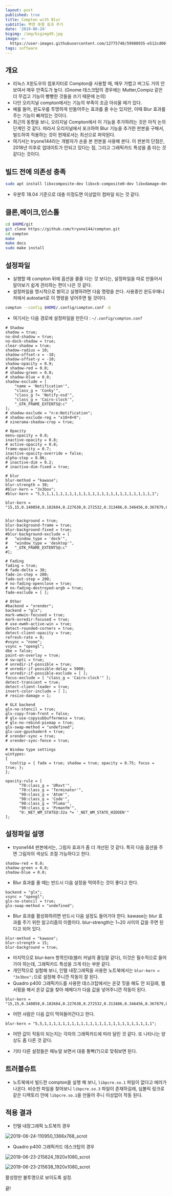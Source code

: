 ```yaml
---
layout: post
published: true
title: Compton with Blur
subtitle: 뿌연 투명 효과 주기
date: '2019-06-24'
bigimg: /img/bigimg49.jpg
image: >-
  https://user-images.githubusercontent.com/12775748/59988935-e512cd00-9677-11e9-8c6b-111d143a4f4d.png
tags: software
---
```


## 개요

* 리눅스 X윈도우의 컴포지터로 Compton을 사용할 때, 매우 가볍고 버그도 거의 안 보여서 매우 만족도가 높다. (Gnome 데스크탑의 경우에는 Mutter,Compiz 같은 더 무겁고 기능이 빵빵한 것들을 쓰기 때문에 논의)
* 다만 오리지널 compton에서는 기능의 부족이 조금 아쉬울 때가 있다.
* 예를 들어, 윈도우를 투명하게 만들어주는 효과를 줄 수는 있지만, 이때 Blur 효과를 주는 기능이 빠져있는 것이다.
* 최근의 동향을 보니, 오리지널 Compton에서 이 기능을 추가하려는 것은 아직 논의단계인 것 같다.  따라서 오리지널에서 포크하여 Blur 기능을 추가한 판본을 구해서, 빌드하여 적용하는 것이 현재로서는 최선으로 파악된다.
* 여기서는 tryone144라는 개발자가 손을 본 판본을 사용해 본다.  이 판본의 단점은, 2018년 이후로 업데이트가 안되고 있다는 점, 그리고 그래픽카드 특성을 좀 타는 것 같다는 것이다.

## 빌드 전에 의존성 충족

```bash
sudo apt install libxcomposite-dev libxcb-composite0-dev libxdamage-dev libxrandr-dev libxinerama-dev libconfig-dev libdbus-1-dev libgl1-mesa-dev asciidoc
```

* 우분투 18.04 기준으로 대충 이정도면 이상없이 컴파일 되는 것 같다.


## 클론,메이크,인스톨

```bash
cd $HOME/git
git clone https://github.com/tryone144/compton.git
cd compton
make
make docs
sudo make install
```

## 설정파일

* 실행할 때 compton 뒤에 옵션을 줄줄 다는 것 보다는, 설정파일을 따로 만들어서 알아보기 쉽게 관리하는 편이 나은 것 같다.
* 설정파일을 명시적으로 밝히고 실행하려면 다음 명령을 쓴다.  사용중인 윈도우매니저에서 autostart로 이 명령을 넣어주면 될 것이다.

```bash
compton --config $HOME/.config/compton.conf -b
```

* 여기서는 다음 경로에 설정파일을 만든다 : `~/.config/compton.conf`

```
# Shadow
shadow = true;
no-dnd-shadow = true;
no-dock-shadow = true;
clear-shadow = true;
shadow-radius = 10;
shadow-offset-x = -10;
shadow-offset-y = -10;
shadow-opacity = 0.9;
# shadow-red = 0.0;
# shadow-green = 0.0;
# shadow-blue = 0.0;
shadow-exclude = [
	"name = 'Notification'",
	"class_g = 'Conky'",
	"class_g ?= 'Notify-osd'",
	"class_g = 'Cairo-clock'",
	"_GTK_FRAME_EXTENTS@:c"
];
# shadow-exclude = "n:e:Notification";
# shadow-exclude-reg = "x10+0+0";
# xinerama-shadow-crop = true;

# Opacity
menu-opacity = 0.8;
inactive-opacity = 0.8;
# active-opacity = 0.8;
frame-opacity = 0.7;
inactive-opacity-override = false;
alpha-step = 0.06;
# inactive-dim = 0.2;
# inactive-dim-fixed = true;

# blur
blur-method = "kawase";
blur-strength = 30;
#blur-kern = "3x3box";
#blur-kern = "5,5,1,1,1,1,1,1,1,1,1,1,1,1,1,1,1,1,1,1,1,1,1,1,1,1";

blur-kern = "15,15,0.140858,0.182684,0.227638,0.272532,0.313486,0.346456,0.367879,0.375311,0.367879,0.346456,0.313486,0.272532,0.227638,0.182684,0.140858,0.182684,0.236928,0.295230,0.353455,0.406570,0.449329,0.477114,0.486752,0.477114,0.449329,0.406570,0.353455,0.295230,0.236928,0.182684,0.227638,0.295230,0.367879,0.440432,0.506617,0.559898,0.594521,0.606531,0.594521,0.559898,0.506617,0.440432,0.367879,0.295230,0.227638,0.272532,0.353455,0.440432,0.527292,0.606531,0.670320,0.711770,0.726149,0.711770,0.670320,0.606531,0.527292,0.440432,0.353455,0.272532,0.313486,0.406570,0.506617,0.606531,0.697676,0.771052,0.818731,0.835270,0.818731,0.771052,0.697676,0.606531,0.506617,0.406570,0.313486,0.346456,0.449329,0.559898,0.670320,0.771052,0.852144,0.904837,0.923116,0.904837,0.852144,0.771052,0.670320,0.559898,0.449329,0.346456,0.367879,0.477114,0.594521,0.711770,0.818731,0.904837,0.960789,0.980199,0.960789,0.904837,0.818731,0.711770,0.594521,0.477114,0.367879,0.375311,0.486752,0.606531,0.726149,0.835270,0.923116,0.980199,0.980199,0.923116,0.835270,0.726149,0.606531,0.486752,0.375311,0.367879,0.477114,0.594521,0.711770,0.818731,0.904837,0.960789,0.980199,0.960789,0.904837,0.818731,0.711770,0.594521,0.477114,0.367879,0.346456,0.449329,0.559898,0.670320,0.771052,0.852144,0.904837,0.923116,0.904837,0.852144,0.771052,0.670320,0.559898,0.449329,0.346456,0.313486,0.406570,0.506617,0.606531,0.697676,0.771052,0.818731,0.835270,0.818731,0.771052,0.697676,0.606531,0.506617,0.406570,0.313486,0.272532,0.353455,0.440432,0.527292,0.606531,0.670320,0.711770,0.726149,0.711770,0.670320,0.606531,0.527292,0.440432,0.353455,0.272532,0.227638,0.295230,0.367879,0.440432,0.506617,0.559898,0.594521,0.606531,0.594521,0.559898,0.506617,0.440432,0.367879,0.295230,0.227638,0.182684,0.236928,0.295230,0.353455,0.406570,0.449329,0.477114,0.486752,0.477114,0.449329,0.406570,0.353455,0.295230,0.236928,0.182684,0.140858,0.182684,0.227638,0.272532,0.313486,0.346456,0.367879,0.375311,0.367879,0.346456,0.313486,0.272532,0.227638,0.182684,0.140858";


blur-background = true;
blur-background-frame = true;
blur-background-fixed = true;
#blur-background-exclude = [
#	"window_type = 'dock'",
#	"window_type = 'desktop'",
#	"_GTK_FRAME_EXTENTS@:c"
#];

# Fading
fading = true;
# fade-delta = 30;
fade-in-step = 200;
fade-out-step = 200;
# no-fading-openclose = true;
# no-fading-destroyed-argb = true;
fade-exclude = [ ];

# Other
#backend = "xrender";
backend = "glx";
mark-wmwin-focused = true;
mark-ovredir-focused = true;
# use-ewmh-active-win = true;
detect-rounded-corners = true;
detect-client-opacity = true;
refresh-rate = 0;
#vsync = "none";
vsync = "opengl";
dbe = false;
paint-on-overlay = true;
# sw-opti = true;
# unredir-if-possible = true;
# unredir-if-possible-delay = 5000;
# unredir-if-possible-exclude = [ ];
focus-exclude = [ "class_g = 'Cairo-clock'" ];
detect-transient = true;
detect-client-leader = true;
invert-color-include = [ ];
# resize-damage = 1;

# GLX backend
glx-no-stencil = true;
glx-copy-from-front = false;
# glx-use-copysubbuffermesa = true;
# glx-no-rebind-pixmap = true;
glx-swap-method = "undefined";
glx-use-gpushader4 = true;
# xrender-sync = true;
# xrender-sync-fence = true;

# Window type settings
wintypes:
{
  tooltip = { fade = true; shadow = true; opacity = 0.75; focus = true; };
};

opacity-rule = [
      "70:class_g = 'URxvt'",
      "70:class_g = 'Terminator'",
      "90:class_g = 'Atom'",
      "90:class_g = 'Code'",
      "90:class_g = 'Pluma'",
      "90:class_g = 'Pcmanfm'",
      "0:_NET_WM_STATE@:32a *= '_NET_WM_STATE_HIDDEN'"
];
```

## 설정파일 설명

* tryone144 판본에서는, 그림자 효과가 좀 더 개선된 것 같다.  특히 다음 옵션을 주면 그림자의 색상도 조절 가능하다고 한다.

```
shadow-red = 0.0;
shadow-green = 0.0;
shadow-blue = 0.0;
```

* Blur 효과를 줄 때는 반드시 다음 설정을 먹여주는 것이 좋다고 한다.

```
backend = "glx";
vsync = "opengl";
glx-no-stencil = true;
glx-swap-method = "undefined";
```

* Blur 효과를 활성화하려면 반드시 다음 설정도 들어가야 한다.  kawase는 blur 효과를 주기 위한 알고리즘의 이름이다.  blur-strength는 1~20 사이의 값을 주면 된다고 되어 있다.  

```
blur-method = "kawase";
blur-strength = 15;
blur-background = true;
```

* 마지막으로 blur-kern 항목인데(블러 커널의 줄임말 같다), 이것은 필수적으로 들어가야 하는데, 그래픽카드 특성을 크게 타는 부분 같다.
* 개인적으로 실험해 보니, 인텔 내장그래픽을 사용한 노트북에서는 `blur-kern = "3x3box";`으로 설정해 주니깐 작동이 잘 된다.
* Quadro p400 그래픽카드를 사용한 데스크탑에서는 온갖 짓을 해도 안 되길래, 웹서핑을 해서 온갖 값을 찾아 헤메다가 다음 값을 넣어주니깐 작동이 된다.

```
blur-kern = "15,15,0.140858,0.182684,0.227638,0.272532,0.313486,0.346456,0.367879,0.375311,0.367879,0.346456,0.313486,0.272532,0.227638,0.182684,0.140858,0.182684,0.236928,0.295230,0.353455,0.406570,0.449329,0.477114,0.486752,0.477114,0.449329,0.406570,0.353455,0.295230,0.236928,0.182684,0.227638,0.295230,0.367879,0.440432,0.506617,0.559898,0.594521,0.606531,0.594521,0.559898,0.506617,0.440432,0.367879,0.295230,0.227638,0.272532,0.353455,0.440432,0.527292,0.606531,0.670320,0.711770,0.726149,0.711770,0.670320,0.606531,0.527292,0.440432,0.353455,0.272532,0.313486,0.406570,0.506617,0.606531,0.697676,0.771052,0.818731,0.835270,0.818731,0.771052,0.697676,0.606531,0.506617,0.406570,0.313486,0.346456,0.449329,0.559898,0.670320,0.771052,0.852144,0.904837,0.923116,0.904837,0.852144,0.771052,0.670320,0.559898,0.449329,0.346456,0.367879,0.477114,0.594521,0.711770,0.818731,0.904837,0.960789,0.980199,0.960789,0.904837,0.818731,0.711770,0.594521,0.477114,0.367879,0.375311,0.486752,0.606531,0.726149,0.835270,0.923116,0.980199,0.980199,0.923116,0.835270,0.726149,0.606531,0.486752,0.375311,0.367879,0.477114,0.594521,0.711770,0.818731,0.904837,0.960789,0.980199,0.960789,0.904837,0.818731,0.711770,0.594521,0.477114,0.367879,0.346456,0.449329,0.559898,0.670320,0.771052,0.852144,0.904837,0.923116,0.904837,0.852144,0.771052,0.670320,0.559898,0.449329,0.346456,0.313486,0.406570,0.506617,0.606531,0.697676,0.771052,0.818731,0.835270,0.818731,0.771052,0.697676,0.606531,0.506617,0.406570,0.313486,0.272532,0.353455,0.440432,0.527292,0.606531,0.670320,0.711770,0.726149,0.711770,0.670320,0.606531,0.527292,0.440432,0.353455,0.272532,0.227638,0.295230,0.367879,0.440432,0.506617,0.559898,0.594521,0.606531,0.594521,0.559898,0.506617,0.440432,0.367879,0.295230,0.227638,0.182684,0.236928,0.295230,0.353455,0.406570,0.449329,0.477114,0.486752,0.477114,0.449329,0.406570,0.353455,0.295230,0.236928,0.182684,0.140858,0.182684,0.227638,0.272532,0.313486,0.346456,0.367879,0.375311,0.367879,0.346456,0.313486,0.272532,0.227638,0.182684,0.140858";
```

* 어떤 사람은 다음 값이 먹혀들어간다고 한다.

```
blur-kern = "5,5,1,1,1,1,1,1,1,1,1,1,1,1,1,1,1,1,1,1,1,1,1,1,1,1";
```

* 어떤 값이 작동이 되는지는 각자의 그래픽카드에 따라 달린 것 같다.  또 나타나는 양상도 좀 다른 것 같다.

* 기타 다른 설정들은 매뉴얼 보면서 대충 통빡(?)으로 맞춰보면 된다.


## 트러블슈트

* 노트북에서 빌드한 compton을 실행 해 보니, `libpcre.so.1` 파일이 없다고 에러가 나온다.  비슷한 파일을 찾아보니 `libpcre.so.3` 파일이 존재하길래, 심볼릭 링크로 같은 디렉토리 안에 `libpcre.so.1`을 만들어 주니 이상없이 작동 된다.


## 적용 결과

* 인텔 내장그래픽 노트북의 경우

![2019-06-24-110950_1366x768_scrot](https://user-images.githubusercontent.com/12775748/59988941-ea701780-9677-11e9-9049-c7005cbf8f33.png)

* Quadro p400 그래픽카드 데스크탑의 경우

![2019-06-23-215624_1920x1080_scrot](https://user-images.githubusercontent.com/12775748/59989103-af221880-9678-11e9-9fd9-7121e89fe11e.png)

![2019-06-23-215638_1920x1080_scrot](https://user-images.githubusercontent.com/12775748/59989104-afbaaf00-9678-11e9-861b-73caa4181267.png)

활성창만 불투명으로 보이도록 설정.

끝!
